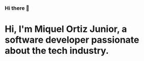 ### Hi there 👋

# Hi, I'm Miquel Ortiz Junior, a software developer passionate about the tech industry.

